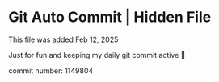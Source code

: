 # Git Auto Commit | Hidden File

This file was added Feb 12, 2025

Just for fun and keeping my daily git commit active 🤪

commit number: 1149804
